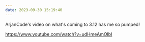 ```yaml
---
date: 2023-09-30 15:19:40
---
```


ArjanCode's video on what's coming to 3.12 has me so pumped!

https://www.youtube.com/watch?v=udHmeAmOlbI
